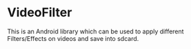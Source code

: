 # VideoFilter

This is an Android library which can be used to apply different Filters/Effects on videos and save into sdcard.

